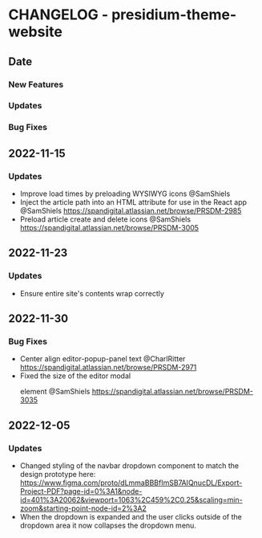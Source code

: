 # CHANGELOG - presidium-theme-website

## Date
### New Features
### Updates
### Bug Fixes

## 2022-11-15
### Updates
- Improve load times by preloading WYSIWYG icons @SamShiels
- Inject the article path into an HTML attribute for use in the React app @SamShiels https://spandigital.atlassian.net/browse/PRSDM-2985
- Preload article create and delete icons @SamShiels https://spandigital.atlassian.net/browse/PRSDM-3005

## 2022-11-23
### Updates
- Ensure entire site's contents wrap correctly
## 2022-11-30
### Bug Fixes
- Center align editor-popup-panel text @CharlRitter https://spandigital.atlassian.net/browse/PRSDM-2971
- Fixed the size of the editor modal <p> element @SamShiels https://spandigital.atlassian.net/browse/PRSDM-3035

## 2022-12-05
### Updates
- Changed styling of the navbar dropdown component to match the design prototype here: https://www.figma.com/proto/dLmmaBBBfImSB7AIQnucDL/Export-Project-PDF?page-id=0%3A1&node-id=401%3A20062&viewport=1063%2C459%2C0.25&scaling=min-zoom&starting-point-node-id=2%3A2
- When the dropdown is expanded and the user clicks outside of the dropdown area it now collapses the dropdown menu.
